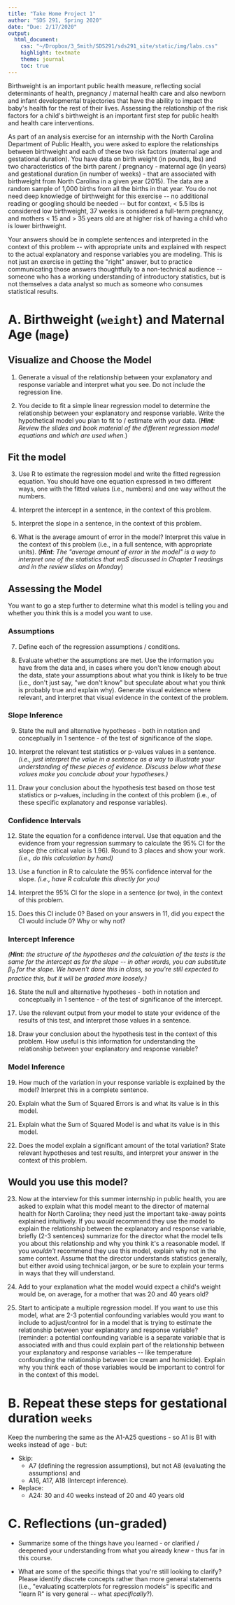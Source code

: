 ```yaml
---
title: "Take Home Project 1"
author: "SDS 291, Spring 2020"
date: "Due: 2/17/2020"
output:
  html_document:
    css: "~/Dropbox/3_Smith/SDS291/sds291_site/static/img/labs.css"
    highlight: textmate
    theme: journal
    toc: true
---
```




Birthweight is an important public health measure, reflecting social determinants of health, pregnancy / maternal health care and also newborn and infant developmental trajectories that have the ability to impact the baby's health for the rest of their lives. Assessing the relationship of the risk factors for a child's birthweight is an important first step for public health and health care interventions. 

As part of an analysis exercise for an internship with the North Carolina Department of Public Health, you were asked to explore the relationships between birthweight and each of these two risk factors (maternal age and gestational duration). You have data on birth weight (in pounds, lbs) and two characteristics of the birth parent / pregnancy - maternal age (in years) and gestational duration (in number of weeks) - that are associated with birthweight from North Carolina in a given year (2015). The data are a random sample of 1,000 births from all the births in that year. You do not need deep knowledge of birthweight for this exercise -- no additional reading or googling should be needed -- but for context, < 5.5 lbs is considered low birthweight, 37 weeks is considered a full-term pregnancy, and mothers < 15 and > 35 years old are at higher risk of having a child who is lower birthweight.

Your answers should be in complete sentences and interpreted in the context of this problem -- with appropriate units and explained with respect to the actual explanatory and response variables you are modeling. This is not just an exercise in getting the "right" answer, but to practice communicating those answers thoughtfully to a non-technical audience -- someone who has a working understanding of introductory statistics, but is not themselves a data analyst so much as someone who consumes statistical results.

# A. Birthweight (`weight`) and Maternal Age (`mage`)

## Visualize and Choose the Model
1. Generate a visual of the relationship between your explanatory and response variable and interpret what you see. Do not include the regression line.

2. You decide to fit a simple linear regression model to determine the relationship between your explanatory and response variable. Write the hypothetical model you plan to fit to / estimate with your data. (*__Hint__: Review the slides and book material of the different regression model equations and which are used when.*)

## Fit the model

3. Use R to estimate the regression model and write the fitted regression equation. You should have one equation expressed in two different ways, one with the fitted values (i.e., numbers) and one way without the numbers.

4. Interpret the intercept in a sentence, in the context of this problem.

5. Interpret the slope in a sentence, in the context of this problem.

6. What is the average amount of error in the model?  Interpret this value in the context of this problem (i.e., in a full sentence, with appropriate units). (*__Hint__: The "average amount of error in the model" is a way to interpret one of the statistics that waS discussed in Chapter 1 readings and in the review slides on Monday*)

## Assessing the Model

You want to go a step further to determine what this model is telling you and whether you think this is a model you want to use.

### Assumptions

7. Define each of the regression assumptions / conditions.

8. Evaluate whether the assumptions are met. Use the information you have from the data and, in cases where you don't know enough about the data, state your assumptions about what you think is likely to be true (i.e., don't just say, "we don't know" but speculate about what you think is probably true and explain why). Generate visual evidence where relevant, and interpret that visual evidence in the context of the problem.

### Slope Inference

9. State the null and alternative hypotheses - both in notation and conceptually in 1 sentence - of the test of significance of the slope. 
10. Interpret the relevant test statistics or p-values values in a sentence. *(i.e., just interpret the value in a sentence as a way to illustrate your understanding of these pieces of evidence. Discuss below what these values make you conclude about your hypotheses.)*

11. Draw your conclusion about the hypothesis test based on those test statistics or p-values, including in the context of this problem (i.e., of these specific explanatory and response variables).

### Confidence Intervals
 
12. State the equation for a confidence interval. Use that equation and the evidence from your regression summary to calculate the 95% CI for the slope (the critical value is 1.96). Round to 3 places and show your work. *(i.e., do this calculation by hand)*

13. Use a function in R to calculate the 95% confidence interval for the slope. *(i.e., have R calculate this directly for you)*

14. Interpret the 95% CI for the slope in a sentence (or two), in the context of this problem.

15. Does this CI include 0? Based on your answers in 11, did you expect the CI would include 0? Why or why not?

### Intercept Inference

*(__Hint__: the structure of the hypotheses and the calculation of the tests is the same for the intercept as for the slope -- in other words, you can substitute $\beta_0$ for the slope. We haven't done this in class, so you're still expected to practice this, but it will be graded more loosely.)*

16. State the null and alternative hypotheses - both in notation and conceptually in 1 sentence - of the test of significance of the intercept.

17. Use the relevant output from your model to state your evidence of the results of this test, and interpret those values in a sentence.

18. Draw your conclusion about the hypothesis test in the context of this problem. How useful is this information for understanding the relationship between your explanatory and response variable?

### Model Inference

19. How much of the variation in your response variable is explained by the model? Interpret this in a complete sentence.

20. Explain what the Sum of Squared Errors is and what its value is in this model.

21. Explain what the Sum of Squared Model is and what its value is in this model.

22. Does the model explain a significant amount of the total variation? State relevant hypotheses and test results, and interpret your answer in the context of this problem.

## Would you use this model?

23. Now at the interview for this summer internship in public health, you are asked to explain what this model meant to the director of maternal health for North Carolina; they need just the important take-away points explained intuitively. If you *would* recommend they use the model to explain the relationship between the explanatory and response variable, briefly (2-3 sentences) summarize for the director what the model tells you about this relationship and why you think it's a reasonable model. If you *wouldn't* recommend they use this model, explain why not in the same context.  Assume that the director understands statistics generally, but either avoid using technical jargon, or be sure to explain your terms in ways that they will understand.

24. Add to your explanation what the model would expect a child's weight would be, on average, for a mother that was 20 and 40 years old?

25. Start to anticipate a multiple regression model. If you want to use this model, what are 2-3 potential confounding variables would you want to include to adjust/control for in a model that is trying to estimate the relationship between your explanatory and response variable? (reminder: a potential confounding variable is a separate variable that is associated with and thus could explain part of the relationship between your explanatory and response variables -- like temperature confounding the relationship between ice cream and homicide). Explain why you think each of those variables would be important to control for in the context of this model.

# B. Repeat these steps for gestational duration `weeks`

Keep the numbering the same as the A1-A25 questions - so A1 is B1 with weeks instead of age - but:

- Skip:
    - A7 (defining the regression assumptions), but not A8 (evaluating the assumptions) and 
    - A16, A17, A18 (Intercept inference). 
- Replace:
    - A24: 30 and 40 weeks instead of 20 and 40 years old

# C. Reflections (un-graded)

- Summarize some of the things have you learned - or clarified / deepened your understanding from what you already knew - thus far in this course.

- What are some of the specific things that you're still looking to clarify? Please identify discrete concepts rather than more general statements (i.e., "evaluating scatterplots for regression models" is specific and "learn R" is very general -- what *specifically*?).

